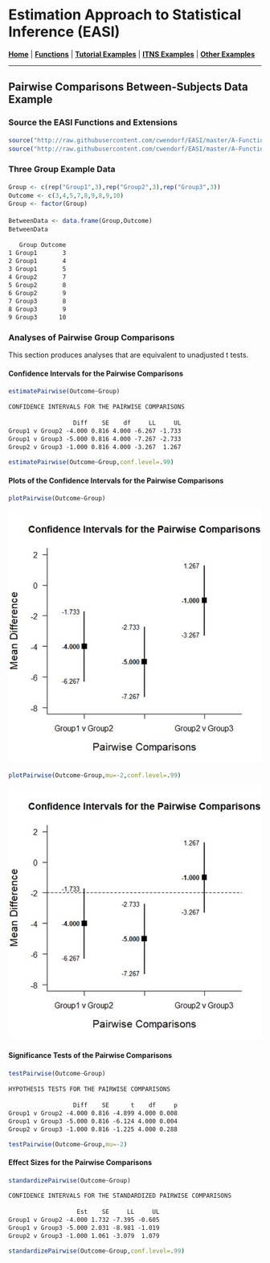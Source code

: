 # Estimation Approach to Statistical Inference (EASI)

[**Home**](https://github.com/cwendorf/EASI/) | 
[**Functions**](https://github.com/cwendorf/EASI/tree/master/A-Functions) | 
[**Tutorial Examples**](https://github.com/cwendorf/EASI/tree/master/B-TutorialExamples) | 
[**ITNS Examples**](https://github.com/cwendorf/EASI/tree/master/C-ITNSExamples) | 
[**Other Examples**](https://github.com/cwendorf/EASI/tree/master/D-OtherExamples)

---

## Pairwise Comparisons Between-Subjects Data Example

### Source the EASI Functions and Extensions

```r
source("http://raw.githubusercontent.com/cwendorf/EASI/master/A-Functions/ALL-EASI-FUNCTIONS.R")
source("http://raw.githubusercontent.com/cwendorf/EASI/master/A-Functions/ALL-EASI-EXTENSIONS.R")
```

### Three Group Example Data

```r
Group <- c(rep("Group1",3),rep("Group2",3),rep("Group3",3))
Outcome <- c(3,4,5,7,8,9,8,9,10)
Group <- factor(Group)

BetweenData <- data.frame(Group,Outcome)
BetweenData
```
```
   Group Outcome
1 Group1       3
2 Group1       4
3 Group1       5
4 Group2       7
5 Group2       8
6 Group2       9
7 Group3       8
8 Group3       9
9 Group3      10
```

### Analyses of Pairwise Group Comparisons

This section produces analyses that are equivalent to unadjusted t tests.

#### Confidence Intervals for the Pairwise Comparisons

```r
estimatePairwise(Outcome~Group)
```
```
CONFIDENCE INTERVALS FOR THE PAIRWISE COMPARISONS

                  Diff    SE    df     LL     UL
Group1 v Group2 -4.000 0.816 4.000 -6.267 -1.733
Group1 v Group3 -5.000 0.816 4.000 -7.267 -2.733
Group2 v Group3 -1.000 0.816 4.000 -3.267  1.267
```
```r
estimatePairwise(Outcome~Group,conf.level=.99)
```

#### Plots of the Confidence Intervals for the Pairwise Comparisons

```r
plotPairwise(Outcome~Group)
```
<kbd><img src="PairwiseOneWay-Figure1.jpg"></kbd>
```r
plotPairwise(Outcome~Group,mu=-2,conf.level=.99)
```
<kbd><img src="PairwiseOneWay-Figure2.jpg"></kbd>

#### Significance Tests of the Pairwise Comparisons

```r
testPairwise(Outcome~Group)
```
```
HYPOTHESIS TESTS FOR THE PAIRWISE COMPARISONS

                  Diff    SE      t    df     p
Group1 v Group2 -4.000 0.816 -4.899 4.000 0.008
Group1 v Group3 -5.000 0.816 -6.124 4.000 0.004
Group2 v Group3 -1.000 0.816 -1.225 4.000 0.288
```
```r
testPairwise(Outcome~Group,mu=-2)
```

#### Effect Sizes for the Pairwise Comparisons

```r
standardizePairwise(Outcome~Group)
```
```
CONFIDENCE INTERVALS FOR THE STANDARDIZED PAIRWISE COMPARISONS

                   Est    SE     LL     UL
Group1 v Group2 -4.000 1.732 -7.395 -0.605
Group1 v Group3 -5.000 2.031 -8.981 -1.019
Group2 v Group3 -1.000 1.061 -3.079  1.079
```
```r
standardizePairwise(Outcome~Group,conf.level=.99)
```
